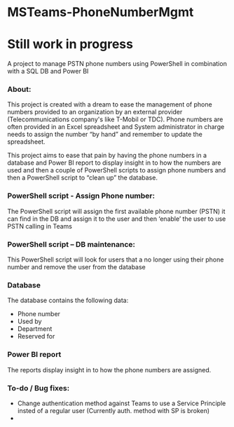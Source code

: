 # MSTeams-PhoneNumberMgmt 
# Still work in progress
A project to manage PSTN phone numbers using PowerShell in combination with a SQL DB and Power BI 

### About: 

This project is created with a dream to ease the management of phone numbers provided to an organization by an external provider (Telecommunications company's like T-Mobil or TDC). Phone numbers are often provided in an Excel spreadsheet and System administrator in charge needs to assign the number “by hand” and remember to update the spreadsheet. 

This project aims to ease that pain by having the phone numbers in a database and Power BI report to display insight in to how the numbers are used and then a couple of PowerShell scripts to assign phone numbers and then a PowerShell script to “clean up” the database. 
  

### PowerShell script - Assign Phone number: 

The PowerShell script will assign the first available phone number (PSTN) it can find in the DB and assign it to the user and then ‘enable’ the user to use PSTN calling in Teams 

 

### PowerShell script – DB maintenance: 

This PowerShell script will look for users that a no longer using their phone number and remove the user from the database 
 

### Database 

The database contains the following data: 
* Phone number 
* Used by 
* Department 
* Reserved for 

### Power BI report 

The reports display insight in to how the phone numbers are assigned.

### To-do / Bug fixes:
* Change authentication method against Teams to use a Service Principle insted of a regular user (Currently auth. method with SP is broken)
* 
